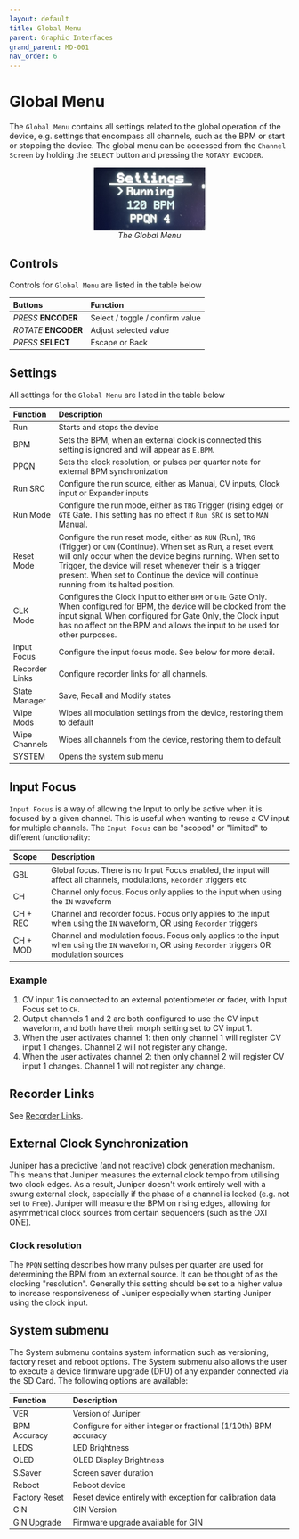 ```yaml
---
layout: default
title: Global Menu
parent: Graphic Interfaces
grand_parent: MD-001
nav_order: 6
---
```


# Global Menu

The `Global Menu` contains all settings related to the global operation of the device, e.g. settings that encompass all channels, such as the BPM or start or stopping the device. The global menu can be accessed from the `Channel Screen` by holding the `SELECT` button and pressing the `ROTARY ENCODER`.

<div style="display: flex; justify-content: center;">
    <div style="display: flex; flex-flow: column; align-items: center; justify-content: center;">
        <img src="/images/globalmenu.jpg" width="200px" />
        <span style="font-style: italic">The Global Menu</span>
    </div>
</div>

## Controls

Controls for `Global Menu` are listed in the table below

| Buttons        | Function        |
|:-------------|:------------------|
| _PRESS_ **ENCODER** | Select / toggle / confirm value |
| _ROTATE_ **ENCODER** | Adjust selected value |
| _PRESS_ **SELECT** | Escape or Back |

## Settings

All settings for the `Global Menu` are listed in the table below

| Function        | Description    |
|:-------------|:------------------|
| Run | Starts and stops the device |
| BPM | Sets the BPM, when an external clock is connected this setting is ignored and will appear as `E.BPM`. |
| PPQN | Sets the clock resolution, or pulses per quarter note for external BPM synchronization |
| Run SRC | Configure the run source, either as Manual, CV inputs, Clock input or Expander inputs |
| Run Mode | Configure the run mode, either as `TRG` Trigger (rising edge) or `GTE` Gate. This setting has no effect if `Run SRC` is set to `MAN` Manual.
| Reset Mode | Configure the run reset mode, either as `RUN` (Run), `TRG` (Trigger) or `CON` (Continue). When set as Run, a reset event will only occur when the device begins running. When set to Trigger, the device will reset whenever their is a trigger present. When set to Continue the device will continue running from its halted position. |
| CLK Mode | Configures the Clock input to either `BPM` or `GTE` Gate Only. When configured for BPM, the device will be clocked from the input signal. When configured for Gate Only, the Clock input has no affect on the BPM and allows the input to be used for other purposes. |
| Input Focus | Configure the input focus mode. See below for more detail. |
| Recorder Links | Configure recorder links for all channels. |
| State Manager | Save, Recall and Modify states |
| Wipe Mods | Wipes all modulation settings from the device, restoring them to default |
| Wipe Channels | Wipes all channels from the device, restoring them to default |
| SYSTEM | Opens the system sub menu |

## Input Focus

`Input Focus` is a way of allowing the Input to only be active when it is focused by a given channel. This is useful when wanting to reuse a CV input for multiple channels. 
The `Input Focus` can be "scoped" or "limited" to different functionality:

| Scope        |   Description  |
|:-------------|:------------------|
| GBL          |  Global focus. There is no Input Focus enabled, the input will affect all channels, modulations, `Recorder` triggers etc |
| CH           |  Channel only focus. Focus only applies to the input when using the `IN` waveform |
| CH + REC     |  Channel and recorder focus. Focus only applies to the input when using the `IN` waveform, OR using `Recorder` triggers |
| CH + MOD     |  Channel and modulation focus. Focus only applies to the input when using the `IN` waveform, OR using `Recorder` triggers OR modulation sources |

### Example

1. CV input 1 is connected to an external potentiometer or fader, with Input Focus set to `CH`.
2. Output channels 1 and 2 are both configured to use the CV input waveform, and both have their morph setting set to CV input 1.
3. When the user activates channel 1: then only channel 1 will register CV input 1 changes. Channel 2 will not register any change.
4. When the user activates channel 2: then only channel 2 will register CV input 1 changes. Channel 1 will not register any change.

## Recorder Links

See [Recorder Links](/md001/signal_generation/advanced_parameters.html#recorder-links).

## External Clock Synchronization

Juniper has a predictive (and not reactive) clock generation mechanism. This means that Juniper measures the external clock tempo from utilising two clock edges. As a result, Juniper doesn't work entirely well with a swung external clock, especially if the phase of a channel is locked (e.g. not set to `Free`). Juniper will measure the BPM on rising edges, allowing for asymmetrical clock sources from certain sequencers (such as the OXI ONE).

### Clock resolution 

The `PPQN` setting describes how many pulses per quarter are used for determining the BPM from an external source. It can be thought of as the clocking "resolution". Generally this setting should be set to a higher value to increase responsiveness of Juniper especially when starting Juniper using the clock input.

## System submenu

The System submenu contains system information such as versioning, factory reset and reboot options. The System submenu also allows the user to execute a device firmware upgrade (DFU) of any expander connected via the SD Card. The following options are available:

| Function        | Description    |
|:-------------|:------------------|
| VER           | Version of Juniper |
| BPM Accuracy  | Configure for either integer or fractional (1/10th) BPM accuracy |
| LEDS          | LED Brightness     |
| OLED          | OLED Display Brightness |
| S.Saver       | Screen saver duration |
| Reboot        | Reboot device |
| Factory Reset | Reset device entirely with exception for calibration data | 
| GIN           | GIN Version |
| GIN Upgrade   | Firmware upgrade available for GIN |
